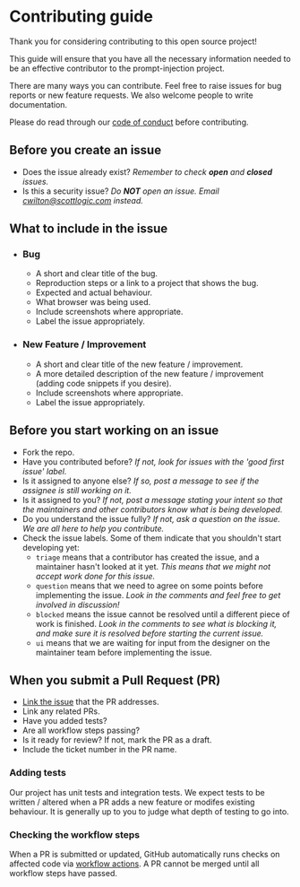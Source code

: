 # Contributing guide

Thank you for considering contributing to this open source project!

This guide will ensure that you have all the necessary information needed to be an effective contributor to the
prompt-injection project.

There are many ways you can contribute.
Feel free to raise issues for bug reports or new feature requests.
We also welcome people to write documentation.

Please do read through our [code of conduct](CODE_OF_CONDUCT.md) before contributing.

## Before you create an issue

- Does the issue already exist? _Remember to check **open** and **closed** issues._
- Is this a security issue? _Do **NOT** open an issue. Email cwilton@scottlogic.com instead._

## What to include in the issue

- ### Bug

  - A short and clear title of the bug.
  - Reproduction steps or a link to a project that shows the bug.
  - Expected and actual behaviour.
  - What browser was being used.
  - Include screenshots where appropriate.
  - Label the issue appropriately.

- ### New Feature / Improvement
  - A short and clear title of the new feature / improvement.
  - A more detailed description of the new feature / improvement (adding code snippets if you desire).
  - Include screenshots where appropriate.
  - Label the issue appropriately.

## Before you start working on an issue

- Fork the repo.
- Have you contributed before? _If not, look for issues with the 'good first issue' label._
- Is it assigned to anyone else? _If so, post a message to see if the assignee is still working on it._
- Is it assigned to you? _If not, post a message stating your intent so that the maintainers and other contributors know
  what is being developed._
- Do you understand the issue fully? _If not, ask a question on the issue. We are all here to help you contribute._
- Check the issue labels. Some of them indicate that you shouldn't start developing yet:
  - `triage` means that a contributor has created the issue, and a maintainer hasn't looked at it yet. _This means that
    we might not accept work done for this issue._
  - `question` means that we need to agree on some points before implementing the issue. _Look in the comments and feel
    free to get involved in discussion!_
  - `blocked` means the issue cannot be resolved until a different piece of work is finished. _Look in the comments to
    see what is blocking it, and make sure it is resolved before starting the current issue._
  - `ui` means that we are waiting for input from the designer on the maintainer team before implementing the issue.

## When you submit a Pull Request (PR)

- [Link the issue](https://docs.github.com/en/issues/tracking-your-work-with-issues/linking-a-pull-request-to-an-issue) that the PR addresses.
- Link any related PRs.
- Have you added tests?
- Are all workflow steps passing?
- Is it ready for review? If not, mark the PR as a draft.
- Include the ticket number in the PR name.

### Adding tests

Our project has unit tests and integration tests. We expect tests to be written / altered when a PR adds a new feature
or modifes existing behaviour. It is generally up to you to judge what depth of testing to go into.

### Checking the workflow steps

When a PR is submitted or updated, GitHub automatically runs checks on affected code via
[workflow actions](https://docs.github.com/en/actions/using-workflows).
A PR cannot be merged until all workflow steps have passed.
